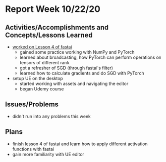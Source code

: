 # Report Week 10/22/20
## Activities/Accomplishments and Concepts/Lessons Learned
- [worked on Lesson 4 of fastai](https://github.com/JaredMejia/research-fall-20/edit/master/practical-deep-learning-course/lesson-4-mnist-basics/lesson-4-notes.md)
  - gained some practice working with NumPy and PyTorch
  - learned about broadcasting, how PyTorch can perform operations on tensors of different rank
  - got a refresher of SGD (through fastai's filter)
  - learned how to calculate gradients and do SGD with PyTorch
- setup UE on the desktop
  - started working with assets and navigating the editor
  - began Udemy course
## Issues/Problems
- didn't run into any problems this week
## Plans
- finish lesson 4 of fastai and learn how to apply different activation functions with fastai
- gain more familiarity with UE editor
